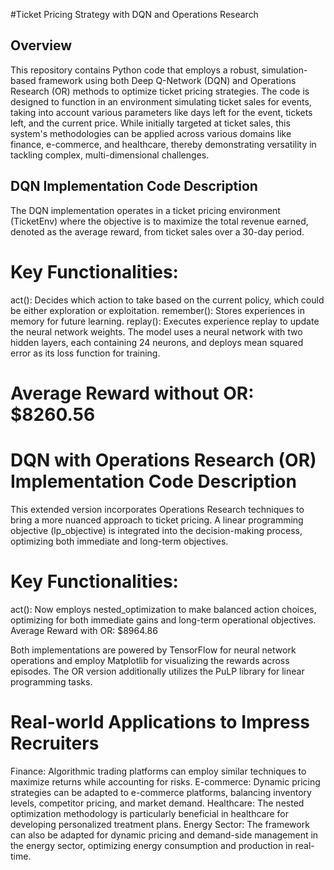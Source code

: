 #Ticket Pricing Strategy with DQN and Operations Research

## Overview

This repository contains Python code that employs a robust, simulation-based framework using both Deep Q-Network (DQN) and Operations Research (OR) methods to optimize ticket pricing strategies. The code is designed to function in an environment simulating ticket sales for events, taking into account various parameters like days left for the event, tickets left, and the current price. While initially targeted at ticket sales, this system's methodologies can be applied across various domains like finance, e-commerce, and healthcare, thereby demonstrating versatility in tackling complex, multi-dimensional challenges.

## DQN Implementation Code Description
The DQN implementation operates in a ticket pricing environment (TicketEnv) where the objective is to maximize the total revenue earned, denoted as the average reward, from ticket sales over a 30-day period.

# Key Functionalities:
act(): Decides which action to take based on the current policy, which could be either exploration or exploitation.
remember(): Stores experiences in memory for future learning.
replay(): Executes experience replay to update the neural network weights.
The model uses a neural network with two hidden layers, each containing 24 neurons, and deploys mean squared error as its loss function for training.

# Average Reward without OR: $8260.56

# DQN with Operations Research (OR) Implementation Code Description

This extended version incorporates Operations Research techniques to bring a more nuanced approach to ticket pricing. A linear programming objective (lp_objective) is integrated into the decision-making process, optimizing both immediate and long-term objectives.

# Key Functionalities:
act(): Now employs nested_optimization to make balanced action choices, optimizing for both immediate gains and long-term operational objectives.
Average Reward with OR: $8964.86

Both implementations are powered by TensorFlow for neural network operations and employ Matplotlib for visualizing the rewards across episodes. The OR version additionally utilizes the PuLP library for linear programming tasks.

# Real-world Applications to Impress Recruiters
Finance: Algorithmic trading platforms can employ similar techniques to maximize returns while accounting for risks.
E-commerce: Dynamic pricing strategies can be adapted to e-commerce platforms, balancing inventory levels, competitor pricing, and market demand.
Healthcare: The nested optimization methodology is particularly beneficial in healthcare for developing personalized treatment plans.
Energy Sector: The framework can also be adapted for dynamic pricing and demand-side management in the energy sector, optimizing energy consumption and production in real-time.
